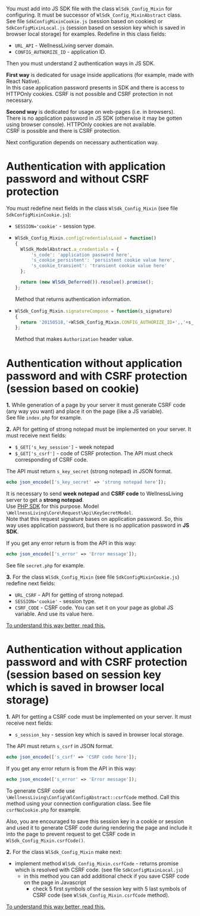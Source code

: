 You must add into JS SDK file with the class `WlSdk_Config_Mixin` for configuring.
It must be successor of `WlSdk_Config_MixinAbstract` class.  
See file `SdkConfigMixinCookie.js` (session based on cookies) or `SdkConfigMixinLocal.js` (session based on session key
which is saved in browser local storage) for examples.
Redefine in this class fields:
- `URL_API` - WellnessLiving server domain.
- `CONFIG_AUTHORIZE_ID` - application ID.

Then you must understand 2 authentication ways in JS SDK.

**First way** is dedicated for usage inside applications (for example, made with React Native).  
In this case application password presents in SDK and there is access to HTTPOnly cookies.
CSRF is not possible and CSRF protection in not necessary.

**Second way** is dedicated for usage on web-pages (i.e. in browsers).  
There is no application password in JS SDK (otherwise it may be gotten using browser console). 
HTTPOnly cookies are not available.  
CSRF is possible and there is CSRF protection.

Next configuration depends on necessary authentication way.

# Authentication with application password and without CSRF protection
You must redefine next fields in the class `WlSdk_Config_Mixin` (see file `SdkConfigMixinCookie.js`):
- `SESSION='cookie'` - session type.
- ```javascript 
  WlSdk_Config_Mixin.configCredentialsLoad = function()
  {
  	WlSdk_ModelAbstract.a_credentials = {
  		's_code': 'application password here',
  		's_cookie_persistent': 'persistent cookie value here',
  		's_cookie_transient': 'transient cookie value here'
  	};
  
  	return (new WlSdk_Deferred()).resolve().promise();
  };
  ```
  Method that returns authentication information.
- ```javascript
  WlSdk_Config_Mixin.signatureCompose = function(s_signature)
  {
    return '20150518,'+WlSdk_Config_Mixin.CONFIG_AUTHORIZE_ID+',,'+s_signature;
  };
  ```
  Method that makes `Authorization` header value.

# Authentication without application password and with CSRF protection (session based on cookie)
**1.** While generation of a page by your server it must generate CSRF code (any way you want) and 
  place it on the page (like a JS variable).  
See file `index.php` for example.

**2.** API for getting of strong notepad must be implemented on your server.
It must receive next fields:
- `$_GET['s_key_session']` - week notepad
- `$_GET['s_csrf']` - code of CSRF protection.
  The API must check corresponding of CSRF code. 

The API must return `s_key_secret` (strong notepad) in JSON format.
```PHP
echo json_encode(['s_key_secret' => 'strong notepad here']);
```
It is necessary to send **week notepad** and **CSRF code** to WellnessLiving server to get 
a **strong notepad**.  
Use [PHP SDK](https://github.com/wellnessliving/wl-sdk) for this purpose. 
Model `\WellnessLiving\Core\Request\Api\KeySecretModel`.  
Note that this request signature bases on application password. 
So, this way uses application password, but there is no application password in **JS SDK**.

If you get any error return is from the API in this way:
```PHP
echo json_encode(['s_error' => 'Error message']);
```
See file `secret.php` for example.

**3.** For the class `WlSdk_Config_Mixin` (see file `SdkConfigMixinCookie.js`) redefine next fields:
- `URL_CSRF` - API for getting of strong notepad. 
- `SESSION='cookie'` - session type.
- `CSRF_CODE` - CSRF code. You can set it on your page as global JS variable. And use its value here.

[To understand this way better, read this.](AboutAuthentication.md) 

# Authentication without application password and with CSRF protection (session based on session key which is saved in browser local storage)
**1.** API for getting a CSRF code must be implemented on your server.
It must receive next fields:
- `s_session_key` - session key which is saved in browser local storage.

The API must return `s_csrf` in JSON format.
```PHP
echo json_encode(['s_csrf' => 'CSRF code here']);
```

If you get any error return is from the API in this way:
```PHP
echo json_encode(['s_error' => 'Error message']);
```

To generate CSRF code use `\WellnessLiving\Config\WlConfigAbstract::csrfCode` method. 
Call this method using your connection configuration class.
See file `csrfNoCookie.php` for example.

Also, you are encouraged to save this session key in a cookie or session and used it to generate CSRF code during 
rendering the page and include it into the page to prevent request to get CSRF code in `WlSdk_Config_Mixin.csrfCode()`. 

**2.** For the class `WlSdk_Config_Mixin` make next:
- implement method `WlSdk_Config_Mixin.csrfCode` - returns promise which is resolved with CSRF code. (see file `SdkConfigMixinLocal.js`)
  - in this method you can add additional check if you save CSRF code on the page in Javascript
    - check 5 first symbols of the session key with 5 last symbols of CSRF code (see `WlSdk_Config_Mixin.csrfCode` method).

[To understand this way better, read this.](AboutAuthentication.md) 